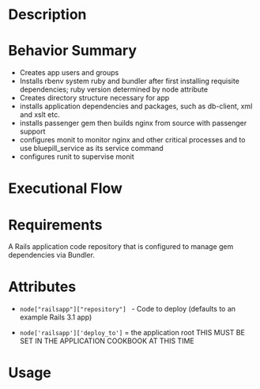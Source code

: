 Description
===========


Behavior Summary
================

* Creates app users and groups
* Installs rbenv system ruby and bundler after first installing requisite dependencies; ruby version determined by node attribute
* Creates directory structure necessary for app
* installs application dependencies and packages, such as db-client, xml and xslt etc.
* installs passenger gem then builds nginx from source with passenger support
* configures monit to monitor nginx and other critical processes and to use bluepill_service as its service command
* configures runit to supervise monit  


Executional Flow
================

Requirements
============

A Rails application code repository that is configured to manage gem
dependencies via Bundler.

Attributes
==========

* `node["railsapp"]["repository"] ` - Code to deploy (defaults to an
  example Rails 3.1 app)

* `node['railsapp']['deploy_to']`  = the application root THIS MUST BE SET IN THE APPLICATION COOKBOOK AT THIS TIME
 


Usage
=====

```
